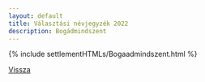 ```yaml
---
layout: default
title: Választási névjegyzék 2022
description: Bogádmindszent
---
```


{% include settlementHTMLs/Bogaadmindszent.html %}

[Vissza](./)